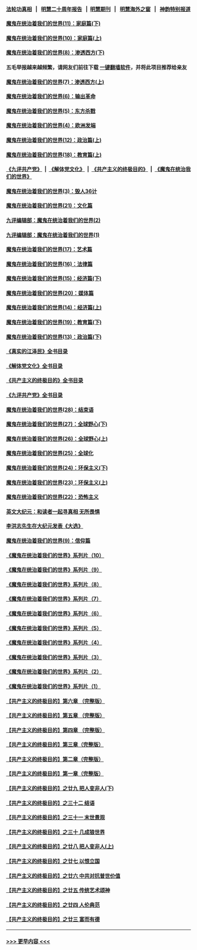 #### [法轮功真相](https://github.com/gfw-breaker/truth/blob/master/README.md?t=0) &nbsp;&nbsp;|&nbsp;&nbsp; [明慧二十周年报告](https://github.com/gfw-breaker/mh-reports/blob/master/README.md?t=0) &nbsp;&nbsp;|&nbsp;&nbsp;[明慧期刊](https://github.com/gfw-breaker/mh-qikan) &nbsp;&nbsp;|&nbsp;&nbsp; [明慧海外之窗](https://github.com/gfw-breaker/mh-news/blob/master/README.md?t=0) &nbsp;&nbsp;|&nbsp;&nbsp; [神韵特别报道](https://github.com/gfw-breaker/mh-news/blob/master/shenyun.md?t=0)
#### [魔鬼在统治着我们的世界(11)：家庭篇(下)](../pages/nsc422/n10440961.md?t=12181950) 
#### [魔鬼在统治着我们的世界(10)：家庭篇(上)](../pages/nsc422/n10435448.md?t=12181950) 
#### [魔鬼在统治着我们的世界(8)：渗透西方(下)](../pages/nsc422/n10429603.md?t=12181950) 
#### 五毛举报越来越频繁，请网友们前往下载 [一键翻墙软件](https://github.com/gfw-breaker/ssr-accounts)，并将此项目推荐给亲友
#### [魔鬼在统治着我们的世界(7)：渗透西方(上)](../pages/nsc422/n10426013.md?t=12181950) 
#### [魔鬼在统治着我们的世界(6)：输出革命](../pages/nsc422/n10421536.md?t=12181950) 
#### [魔鬼在统治着我们的世界(5)：东方杀戮](../pages/nsc422/n10417707.md?t=12181950) 
#### [魔鬼在统治着我们的世界(4)：欧洲发端](../pages/nsc422/n10414890.md?t=12181950) 
#### [魔鬼在统治着我们的世界(12)：政治篇(上)](../pages/nsc422/n10444576.md?t=12181950) 
#### [魔鬼在统治着我们的世界(18)：教育篇(上)](../pages/nsc422/n10526970.md?t=12181950) 
#### [《九评共产党》](https://github.com/begood0513/9ping.md/blob/master/README.md) &nbsp;|&nbsp; [《解体党文化》](../../../../jtdwh.md/blob/master/README.md)  &nbsp;|&nbsp; [《共产主义的终极目的》](../../../../gczydzjmd.md/blob/master/README.md) &nbsp;|&nbsp; [《魔鬼在统治我们的世界》](../../../../mgztzwmdsj.md/blob/master/README.md) 
#### [魔鬼在统治着我们的世界(3)：毁人36计](../pages/nsc422/n10411583.md?t=12181950) 
#### [魔鬼在统治着我们的世界(21)：文化篇](../pages/nsc422/n10597706.md?t=12181950) 
#### [九评编辑部：魔鬼在统治着我们的世界(2)](../pages/nsc422/n10410036.md?t=12181950) 
#### [九评编辑部：魔鬼在统治着我们的世界(1)](../pages/nsc422/n10406825.md?t=12181950) 
#### [魔鬼在统治着我们的世界(17)：艺术篇](../pages/nsc422/n10499093.md?t=12181950) 
#### [魔鬼在统治着我们的世界(16)：法律篇](../pages/nsc422/n10485969.md?t=12181950) 
#### [魔鬼在统治着我们的世界(15)：经济篇(下)](../pages/nsc422/n10469975.md?t=12181950) 
#### [魔鬼在统治着我们的世界(20)：媒体篇](../pages/nsc422/n10586579.md?t=12181950) 
#### [魔鬼在统治着我们的世界(14)：经济篇(上)](../pages/nsc422/n10457370.md?t=12181950) 
#### [魔鬼在统治着我们的世界(19)：教育篇(下)](../pages/nsc422/n10564808.md?t=12181950) 
#### [魔鬼在统治着我们的世界(13)：政治篇(下)](../pages/nsc422/n10448270.md?t=12181950) 
#### [《真实的江泽民》全书目录](../pages/nsc422/n13721399.md?t=12181950) 
#### [《解体党文化》全书目录](../pages/nsc422/n13721157.md?t=12181950) 
#### [《共产主义的终极目的》全书目录](../pages/nsc422/n13721048.md?t=12181950) 
#### [《九评共产党》全书目录](../pages/nsc422/n13708085.md?t=12181950) 
#### [魔鬼在统治着我们的世界(28)：结束语](../pages/nsc422/n10936246.md?t=12181950) 
#### [魔鬼在统治着我们的世界(27)：全球野心(下)](../pages/nsc422/n10928319.md?t=12181950) 
#### [魔鬼在统治着我们的世界(26)：全球野心(上)](../pages/nsc422/n10900318.md?t=12181950) 
#### [魔鬼在统治着我们的世界(25)：全球化](../pages/nsc422/n10788205.md?t=12181950) 
#### [魔鬼在统治着我们的世界(24)：环保主义(下)](../pages/nsc422/n10695307.md?t=12181950) 
#### [魔鬼在统治着我们的世界(23)：环保主义(上)](../pages/nsc422/n10688613.md?t=12181950) 
#### [魔鬼在统治着我们的世界(22)：恐怖主义](../pages/nsc422/n10614727.md?t=12181950) 
#### [英文大纪元：和读者一起寻真相 无所畏惧](../pages/nsc422/n12542027.md?t=12181950) 
#### [李洪志先生在大纪元发表《大选》](../pages/nsc422/n12534746.md?t=12181950) 
#### [魔鬼在统治着我们的世界(9)：信仰篇](../pages/nsc422/n10432159.md?t=12181950) 
#### [《魔鬼在统治着我们的世界》系列片（10）](../pages/nsc422/n12292670.md?t=12181950) 
#### [《魔鬼在统治着我们的世界》系列片（9）](../pages/nsc422/n12290859.md?t=12181950) 
#### [《魔鬼在统治着我们的世界》系列片（8）](../pages/nsc422/n12287445.md?t=12181950) 
#### [《魔鬼在统治着我们的世界》系列片（7）](../pages/nsc422/n12283425.md?t=12181950) 
#### [《魔鬼在统治着我们的世界》系列片（6）](../pages/nsc422/n12282314.md?t=12181950) 
#### [《魔鬼在统治着我们的世界》系列片（5）](../pages/nsc422/n12281419.md?t=12181950) 
#### [《魔鬼在统治着我们的世界》系列片（4）](../pages/nsc422/n12274024.md?t=12181950) 
#### [《魔鬼在统治着我们的世界》系列片（3）](../pages/nsc422/n12271322.md?t=12181950) 
#### [《魔鬼在统治着我们的世界》系列片（2）](../pages/nsc422/n12269049.md?t=12181950) 
#### [《魔鬼在统治着我们的世界》系列片（1）](../pages/nsc422/n12267575.md?t=12181950) 
#### [【共产主义的终极目的】第六章 （完整版）](../pages/nsc422/n11428913.md?t=12181950) 
#### [【共产主义的终极目的】第五章 （完整版）](../pages/nsc422/n11428912.md?t=12181950) 
#### [【共产主义的终极目的】第四章 （完整版）](../pages/nsc422/n11428907.md?t=12181950) 
#### [【共产主义的终极目的】第三章（完整版）](../pages/nsc422/n11428848.md?t=12181950) 
#### [【共产主义的终极目的】第二章（完整版）](../pages/nsc422/n11428831.md?t=12181950) 
#### [【共产主义的终极目的】第一章（完整版）](../pages/nsc422/n11417651.md?t=12181950) 
#### [【共产主义的终极目的】之廿九 把人变非人(下)](../pages/nsc422/n11344140.md?t=12181950) 
#### [【共产主义的终极目的】之三十二 结语](../pages/nsc422/n11360535.md?t=12181950) 
#### [【共产主义的终极目的】之三十一 末世景观](../pages/nsc422/n11351129.md?t=12181950) 
#### [【共产主义的终极目的】之三十 几成狼世界](../pages/nsc422/n11348280.md?t=12181950) 
#### [【共产主义的终极目的】之廿八 把人变非人(上)](../pages/nsc422/n11340492.md?t=12181950) 
#### [【共产主义的终极目的】之廿七 以恨立国](../pages/nsc422/n11336944.md?t=12181950) 
#### [【共产主义的终极目的】之廿六 中共对抗普世价值](../pages/nsc422/n11324785.md?t=12181950) 
#### [【共产主义的终极目的】之廿五 传统艺术颂神](../pages/nsc422/n11296396.md?t=12181950) 
#### [【共产主义的终极目的】之廿四 人伦典范](../pages/nsc422/n11296397.md?t=12181950) 
#### [【共产主义的终极目的】之廿三 富而有德](../pages/nsc422/n11283598.md?t=12181950) 

----
#### [ >>> 更早内容 <<< ](../indexes/nsc422-earlier.md)
